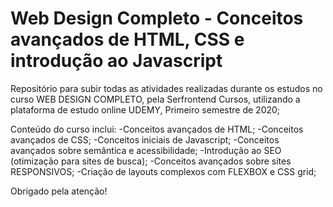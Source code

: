 # Web Design Completo - Conceitos avançados de HTML, CSS e introdução ao Javascript
Repositório para subir todas as atividades realizadas durante os estudos no curso WEB DESIGN COMPLETO, pela Serfrontend Cursos, utilizando a plataforma de estudo online UDEMY, Primeiro semestre de 2020;

Conteúdo do curso inclui:
-Conceitos avançados de HTML; 
-Conceitos avançados de CSS;
-Conceitos iniciais de Javascript;
-Conceitos avançados sobre semântica e acessibilidade;
-Introdução ao SEO (otimização para sites de busca);
-Conceitos avançados sobre sites RESPONSIVOS;
-Criação de layouts complexos com FLEXBOX e CSS grid;

Obrigado pela atenção!
